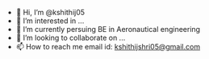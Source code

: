 - 👋 Hi, I’m @kshithij05
- 👀 I’m interested in ...
- 🌱 I’m currently persuing BE in Aeronautical engineering
- 💞️ I’m looking to collaborate on ...
- 📫 How to reach me email id: kshithijshri05@gmail.com

<!---
kshithij05/kshithij05 is a ✨ special ✨ repository because its `README.md` (this file) appears on your GitHub profile.
You can click the Preview link to take a look at your changes.
--->
